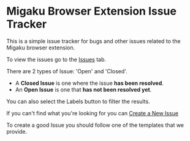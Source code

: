 # Migaku Browser Extension Issue Tracker
This is a simple issue tracker for bugs and other issues related to the Migaku browser extension.

To view the issues go to the [Issues](https://github.com/migaku-official/migaku-browser-extension-issue-tracker/issues) tab.

There are 2 types of Issue: 'Open' and 'Closed'. 
 - A **Closed Issue** is one where the issue **has been resolved**.
 - An **Open Issue** is one that **has not been resolved yet**.
 
You can also select the Labels button to filter the results.

If you can't find what you're looking for you can [Create a New Issue](https://github.com/migaku-official/migaku-browser-extension-issue-tracker/issues/new)

To create a good Issue you should follow one of the templates that we provide.
